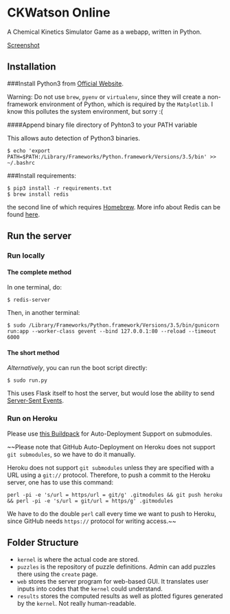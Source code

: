 CKWatson Online
===============

A Chemical Kinetics Simulator Game as a webapp, written in Python.

[Screenshot](http://i.imgur.com/UVizS1S.png)

Installation
------------

###Install Python3 from [Official Website][].

Warning: Do not use `brew`, `pyenv` or `virtualenv`, since they will create a non-framework environment of Python, which is required by the `Matplotlib`. I know this pollutes the system environment, but sorry :(

[Official Website]: https://www.python.org/downloads/

####Append binary file directory of Pyhton3 to your PATH variable

This allows auto detection of Python3 binaries.

    $ echo 'export PATH=$PATH:/Library/Frameworks/Python.framework/Versions/3.5/bin' >> ~/.bashrc 

###Install requirements:

    $ pip3 install -r requirements.txt
    $ brew install redis

the second line of which requires [Homebrew](http://brew.sh/). More info about Redis can be found [here](http://redis.io/).


Run the server
--------------

### Run locally

#### The complete method
In one terminal, do:

    $ redis-server

Then, in another terminal:

    $ sudo /Library/Frameworks/Python.framework/Versions/3.5/bin/gunicorn run:app --worker-class gevent --bind 127.0.0.1:80 --reload --timeout 6000

#### The short method
_Alternatively_, you can run the boot script directly:

    $ sudo run.py

This uses Flask itself to host the server, but would lose the ability to send [Server-Sent Events](https://github.com/singingwolfboy/flask-sse).

### Run on Heroku 

Please use [this Buildpack](https://github.com/dmathieu/heroku-buildpack-submodules#installation) for Auto-Deployment Support on submodules.

~~Please note that GitHub Auto-Deployment on Heroku does not support `git submodules`, so we have to do it manually.

Heroku does not support `git submodules` unless they are specified with a URL using a `git://` protocol. Therefore, to push a commit to the Heroku server, one has to use this command:

    perl -pi -e 's/url = https/url = git/g' .gitmodules && git push heroku && perl -pi -e 's/url = git/url = https/g' .gitmodules

We have to do the double `perl` call every time we want to push to Heroku, since GitHub needs `https://` protocol for writing access.~~

Folder Structure
----------------

- `kernel` is where the actual code are stored.
- `puzzles` is the repository of puzzle definitions. Admin can add puzzles there using the `create` page.
- `web` stores the server program for web-based GUI. It translates user inputs into codes that the `kernel` could understand.
- `results` stores the computed results as well as plotted figures generated by the `kernel`. Not really human-readable.
